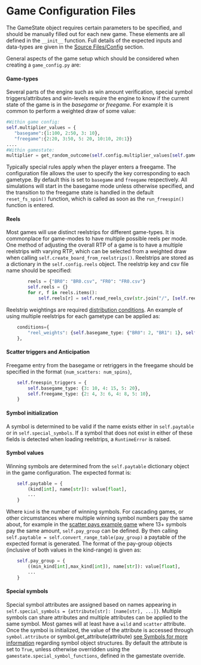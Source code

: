 
# Game Configuration Files

The GameState object requires certain parameters to be specified, and should be manually filled out for each new game. These elements are all defined in the `__init__` function. Full details of the expected inputs and data-types are given in the [Source Files/Config](../../source_section/config_info.md) section. 

General aspects of the game setup which should be considered when creating a `game_config.py` are:

#### Game-types

Several parts of the engine such as win amount verification, special symbol triggers/attributes and win-levels require the engine to know if the current state of the game is in the *basegame* or *freegame*. For example it is common to perform a weighted draw of some value:
 ```python
 #Within game config:
 self.multiplier_values = {
    "basegame":{1:100, 2:50, 3: 10}, 
    "freegame":{2:20, 3:50, 5: 20, 10:10, 20:1}}
 ....
 #Within gamestate:
 multiplier = get_random_outcome(self.config.multiplier_values[self.gametype])
 ```
Typically special rules apply when the player enters a freegame. The configuration file allows the user to specify the key corresponding to each gametype. By default this is set to `basegame` and `freegame` respectively. All simulations will start in the basegame mode unless otherwise specified, and the transition to the freegame state is handled in the default `reset_fs_spin()` function, which is called as soon as the `run_freespin()` function is entered. 

#### Reels 

Most games will use distinct reelstrips for different game-types. It is commonplace for game-modes to have multiple possible reels per mode. One method of adjusting the overall RTP of a game is to have a multiple reelstrips with varying RTP, which can be selected from a weighted draw when calling `self.create_board_from_reelstrips()`. Reelstrips are stored as a dictionary in the `self.config.reels` object. The reelstrip key and csv file name should be specified:
```python
        reels = {"BR0": "BR0.csv", "FR0": "FR0.csv"}
        self.reels = {}
        for r, f in reels.items():
            self.reels[r] = self.read_reels_csv(str.join("/", [self.reels_path, f]))
```
Reelstrip weightings are required [distribution conditions]('gamestate_section/configuration_section/betmode_dist.md/'). An example of using multiple reelstrips for each gametype can be applied as:
```python
    conditions={
        "reel_weights": {self.basegame_type: {"BR0": 2, "BR1": 1}, self.freegame_type: {"FR0":5, "FR1": 1}},
    },
```


#### Scatter triggers and Anticipation

Freegame entry from the basegame or retriggers in the freegame should be specified in the format `{num_scatters: num_spins}`,
```python
    self.freespin_triggers = {
        self.basegame_type: {3: 10, 4: 15, 5: 20},
        self.freegame_type: {2: 4, 3: 6, 4: 8, 5: 10},
    }
```


#### Symbol initialization 

A symbol is determined to be valid if the name exists either in `self.paytable` or in `self.special_symbols`. If a symbol that does not exist in either of these fields is detected when loading reelstrips, a `RuntimeError` is raised.

#### Symbol values 

Winning symbols are determined from the `self.paytable` dictionary object in the game configuration. The expected format is:
```python
    self.paytable = {
        (kind[int], name[str]): value[float],
        ...
    }
```
Where `kind` is the number of winning symbols. For cascading games, or other circumstances where multiple winning symbol numbers pay the same about, for example in the [scatter pays example game]('sample_section/sample_games.md') where 13+ symbols pay the same amount, `self.pay_group` can be defined. By then calling `self.paytable = self.convert_range_table(pay_group)` a paytable of the expected format is generated. The format of the pay-group objects (inclusive of both values in the kind-range) is given as:
```python
    self.pay_group = {
        ((min_kind[int],max_kind[int]), name[str]): value[float],
        ...
    }
```

#### Special symbols 

Special symbol attributes are assigned based on names appearing in `self.special_symbols = {attribute[str]: [name[str], ...]}`. Multiple symbols can share attributes and multiple attributes can be applied to the same symbol. Most games will at least have a `wild` and `scatter` attribute. Once the symbol is initialized, the value of the attribute is accessed through `symbol.attribute` or symbol.get_attribute(attribute) [see Symbols for more information]('gamestate_section/syms_board_section/symbol_info.md') regarding symbol object structures. By default the attribute is set to `True`, unless otherwise overridden using the `gamestate.special_symbol_functions`, defined in the gamestate override.
